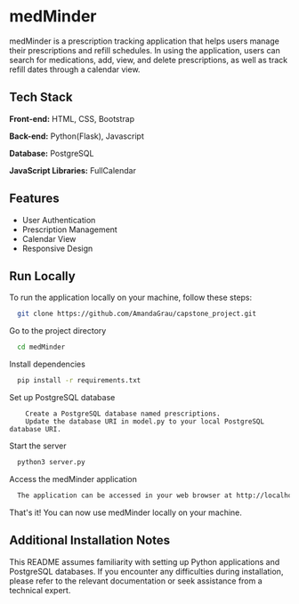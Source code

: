 
# medMinder

medMinder is a prescription tracking application that helps users manage their prescriptions and refill schedules. In using the application, users can search for medications, add, view, and delete prescriptions, as well as track refill dates through a calendar view.




## Tech Stack

**Front-end:** HTML, CSS, Bootstrap

**Back-end:** Python(Flask), Javascript

**Database:** PostgreSQL

**JavaScript Libraries:** FullCalendar



## Features

- User Authentication
- Prescription Management
- Calendar View
- Responsive Design


## Run Locally

To run the application locally on your machine, follow these steps:

```bash
  git clone https://github.com/AmandaGrau/capstone_project.git
```

Go to the project directory

```bash
  cd medMinder
```

Install dependencies

```bash
  pip install -r requirements.txt 
```

Set up PostgreSQL database
```
    Create a PostgreSQL database named prescriptions.
    Update the database URI in model.py to your local PostgreSQL database URI.
```

Start the server

```bash
  python3 server.py
```

Access the medMinder application

```bash
  The application can be accessed in your web browser at http://localhost:5000
```
That's it! You can now use medMinder locally on your machine. 
## Additional Installation Notes

This README assumes familiarity with setting up Python applications and PostgreSQL databases. If you encounter any difficulties during installation, please refer to the relevant documentation or seek assistance from a technical expert.